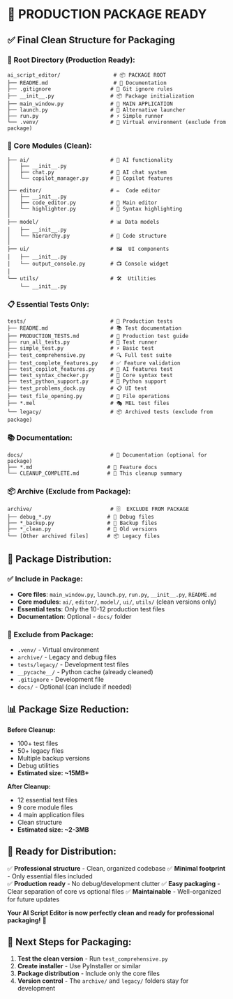 # 🎁 PRODUCTION PACKAGE READY

## ✅ **Final Clean Structure for Packaging**

### **📁 Root Directory (Production Ready):**
```
ai_script_editor/                 # 📦 PACKAGE ROOT
├── README.md                     # 📖 Documentation  
├── .gitignore                   # 🚫 Git ignore rules
├── __init__.py                  # 📦 Package initialization
├── main_window.py               # 🚀 MAIN APPLICATION
├── launch.py                    # 🎯 Alternative launcher
├── run.py                       # ⚡ Simple runner
└── .venv/                       # 🐍 Virtual environment (exclude from package)
```

### **📂 Core Modules (Clean):**
```
├── ai/                          # 🤖 AI functionality
│   ├── __init__.py             
│   ├── chat.py                  # 💬 AI chat system
│   └── copilot_manager.py       # 🔧 Copilot features
│
├── editor/                      # ✏️  Code editor
│   ├── __init__.py
│   ├── code_editor.py           # 📝 Main editor
│   └── highlighter.py           # 🎨 Syntax highlighting
│
├── model/                       # 📊 Data models  
│   ├── __init__.py
│   └── hierarchy.py             # 🌳 Code structure
│
├── ui/                          # 🖼️  UI components
│   ├── __init__.py
│   └── output_console.py        # 📺 Console widget
│
└── utils/                       # 🛠️  Utilities
    └── __init__.py
```

### **📋 Essential Tests Only:**
```
tests/                           # 🧪 Production tests
├── README.md                    # 📚 Test documentation  
├── PRODUCTION_TESTS.md          # 🎯 Production test guide
├── run_all_tests.py             # 🏃 Test runner
├── simple_test.py               # ⚡ Basic test
├── test_comprehensive.py        # 🔍 Full test suite
├── test_complete_features.py    # ✅ Feature validation
├── test_copilot_features.py     # 🤖 AI features test
├── test_syntax_checker.py       # 🔧 Core syntax test
├── test_python_support.py       # 🐍 Python support
├── test_problems_dock.py        # 📋 UI test
├── test_file_opening.py         # 📂 File operations
├── *.mel                        # 🎭 MEL test files
└── legacy/                      # 📦 Archived tests (exclude from package)
```

### **📚 Documentation:**
```
docs/                            # 📖 Documentation (optional for package)
├── *.md                        # 📄 Feature docs
└── CLEANUP_COMPLETE.md         # 🧹 This cleanup summary
```

### **📦 Archive (Exclude from Package):**
```  
archive/                         # 🗄️  EXCLUDE FROM PACKAGE
├── debug_*.py                  # 🐛 Debug files
├── *_backup.py                 # 💾 Backup files  
├── *_clean.py                  # 🧽 Old versions
└── [Other archived files]      # 📦 Legacy files
```

## 🚀 **Package Distribution:**

### **✅ Include in Package:**
- **Core files**: `main_window.py`, `launch.py`, `run.py`, `__init__.py`, `README.md`
- **Core modules**: `ai/`, `editor/`, `model/`, `ui/`, `utils/` (clean versions only)
- **Essential tests**: Only the 10-12 production test files
- **Documentation**: Optional - `docs/` folder

### **🚫 Exclude from Package:**
- `.venv/` - Virtual environment
- `archive/` - Legacy and debug files  
- `tests/legacy/` - Development test files
- `__pycache__/` - Python cache (already cleaned)
- `.gitignore` - Development file
- `docs/` - Optional (can include if needed)

## 📊 **Package Size Reduction:**

**Before Cleanup:**
- 100+ test files
- 50+ legacy files  
- Multiple backup versions
- Debug utilities
- **Estimated size: ~15MB+**

**After Cleanup:**
- 12 essential test files
- 9 core module files
- 4 main application files
- Clean structure
- **Estimated size: ~2-3MB** 

## 🎯 **Ready for Distribution:**

✅ **Professional structure** - Clean, organized codebase
✅ **Minimal footprint** - Only essential files included  
✅ **Production ready** - No debug/development clutter
✅ **Easy packaging** - Clear separation of core vs optional files
✅ **Maintainable** - Well-organized for future updates

**Your AI Script Editor is now perfectly clean and ready for professional packaging!** 🎉

## 🔧 **Next Steps for Packaging:**
1. **Test the clean version** - Run `test_comprehensive.py`
2. **Create installer** - Use PyInstaller or similar
3. **Package distribution** - Include only the core files
4. **Version control** - The `archive/` and `legacy/` folders stay for development